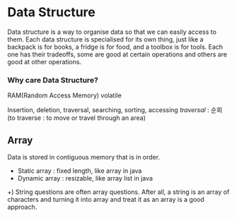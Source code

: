 # Data Structure

Data structure is a way to organise data so that we can easily access to them. Each data structure is specialised for its own thing, just like a backpack is for books, a fridge is for food, and a toolbox is for tools. Each one has their tradeoffs, some are good at certain operations and others are good at other operations. 

### Why care Data Structure?
RAM(Random Access Memory)
volatile


Insertion, deletion, traversal, searching, sorting, accessing
*traversal* : 순회 (to traverse : to move or travel through an area)

## Array 
Data is stored in contiguous memory that is in order.
* Static array : fixed length, like array in java
* Dynamic array : resizable, like array list in java

+) String questions are often array questions. After all, a string is an array of characters and turning it into array and treat it as an array is a good approach.
